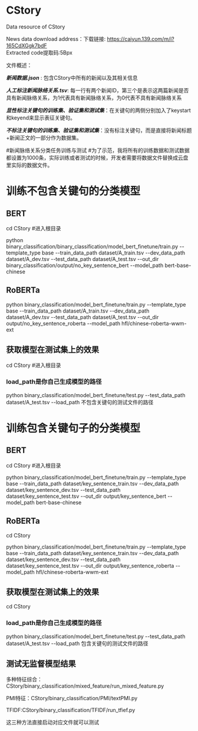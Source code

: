 # CStory
Data resource of CStory

News data download address：下载链接: https://caiyun.139.com/m/i?165CdXGgk7bdF  
Extracted code提取码:5Bpx  

文件概述：

***新闻数据.json*** : 包含CStory中所有的新闻以及其相关信息

***人工标注新闻脉络关系.tsv***: 每一行有两个新闻ID，第三个是表示这两篇新闻是否具有新闻脉络关系，为1代表具有新闻脉络关系，为0代表不具有新闻脉络关系

***显性标注关键句的训练集、验证集和测试集***：在关键句的两侧分别加入了keystart和keyend来显示表征关键句。


***不标注关键句的训练集、验证集和测试集***：没有标注关键句，而是直接将新闻标题+新闻正文的一部分作为数据集。

#新闻脉络关系分类任务训练与测试
#为了示范，我将所有的训练数据和测试数据都设置为1000条，实际训练或者测试的时候，开发者需要将数据文件替换成云盘里实际的数据文件。


# 训练不包含关键句的分类模型
## BERT

cd CStory #进入根目录

python binary_classification/binary_classification/model_bert_finetune/train.py  --template_type base --train_data_path dataset/A_train.tsv  --dev_data_path dataset/A_dev.tsv --test_data_path dataset/A_test.tsv --out_dir binary_classification/output/no_key_sentence_bert   --model_path bert-base-chinese

## RoBERTa

python binary_classification/model_bert_finetune/train.py  --template_type base --train_data_path dataset/A_train.tsv  --dev_data_path dataset/A_dev.tsv --test_data_path dataset/A_test.tsv --out_dir output/no_key_sentence_roberta  --model_path hfl/chinese-roberta-wwm-ext

## 获取模型在测试集上的效果

cd CStory #进入根目录

### load_path是你自己生成模型的路径

python binary_classification/model_bert_finetune/test.py --test_data_path dataset/A_test.tsv   --load_path  不包含关键句的测试文件的路径


# 训练包含关键句子的分类模型

## BERT

cd CStory #进入根目录

python binary_classification/model_bert_finetune/train.py  --template_type base --train_data_path dataset/key_sentence_train.tsv  --dev_data_path dataset/key_sentence_dev.tsv --test_data_path dataset/key_sentence_test.tsv --out_dir output/key_sentence_bert   --model_path bert-base-chinese

## RoBERTa

cd CStory


python binary_classification/model_bert_finetune/train.py  --template_type base --train_data_path dataset/key_sentence_train.tsv  --dev_data_path dataset/key_sentence_dev.tsv  --test_data_path dataset/key_sentence_test.tsv --out_dir output/key_sentence_roberta   --model_path hfl/chinese-roberta-wwm-ext

## 获取模型在测试集上的效果

cd CStory 

### load_path是你自己生成模型的路径

python binary_classification/model_bert_finetune/test.py --test_data_path dataset/A_test.tsv   --load_path  包含关键句的测试文件的路径


## 测试无监督模型结果

多种特征综合： CStory/binary_classification/mixed_feature/run_mixed_feature.py

PMI特征：CStory/binary_classification/PMI/textPMI.py

TFIDF:CStory/binary_classification/TFIDF/run_tfief.py

这三种方法直接启动对应文件就可以测试
